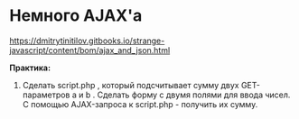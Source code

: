 # Немного AJAX'a

https://dmitrytinitilov.gitbooks.io/strange-javascript/content/bom/ajax_and_json.html

**Практика:**

1. Сделать script.php , который подсчитывает сумму двух GET-параметров a и b . Сделать форму с двумя полями для ввода чисел. С помощью AJAX-запроса к script.php - получить их сумму.
